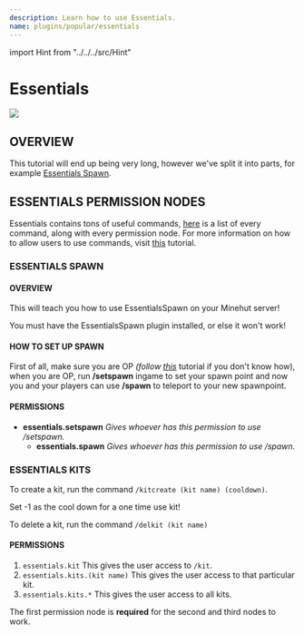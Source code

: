 ```yaml
---
description: Learn how to use Essentials.
name: plugins/popular/essentials
---
```


import Hint from "../../../src/Hint"

# Essentials

![](/essentialsx.png)

## OVERVIEW

This tutorial will end up being very long, however we've split it into parts, for example [Essentials Spawn](/plugins/popular/essentials#h3-essentials-spawn).

## ESSENTIALS PERMISSION NODES

Essentials contains tons of useful commands, [here](https://essinfo.xeya.me/permissions.html) is a list of every command, along with every permission node. For more information on how to allow users to use commands, visit [this](/faq/ingame/permissions) tutorial.

### ESSENTIALS SPAWN

#### OVERVIEW

This will teach you how to use EssentialsSpawn on your Minehut server!

<Hint severity="error">You must have the EssentialsSpawn plugin installed, or else it won't work!</Hint>

#### HOW TO SET UP SPAWN

First of all, make sure you are OP _\(follow_ [_this_](/faq/ingame/op) tutorial if you don't know how\), when you are OP, run **/setspawn** ingame to set your spawn point and now you and your players can use **/spawn** to teleport to your new spawnpoint.

#### PERMISSIONS

-   **essentials.setspawn** _Gives whoever has this permission to use /setspawn._
    -   **essentials.spawn** _Gives whoever has this permission to use /spawn._

### ESSENTIALS KITS

To create a kit, run the command `/kitcreate (kit name) (cooldown)`.

<Hint severity="info">
Set <inlineCode>-1</inlineCode> as the cool down for a one time use kit!
</Hint>

To delete a kit, run the command `/delkit (kit name)`

#### PERMISSIONS

1. `essentials.kit` This gives the user access to `/kit`.
2. `essentials.kits.(kit name)` This gives the user access to that particular kit.
3. `essentials.kits.*` This gives the user access to all kits.

<Hint severity="info">
The first permission node is <strong>required</strong> for the second and third nodes to work.
</Hint>
